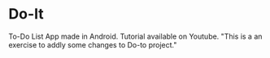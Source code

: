 # Do-It
To-Do List App made in Android. Tutorial available on Youtube.
"This is a an exercise to addly some changes to Do-to project."

